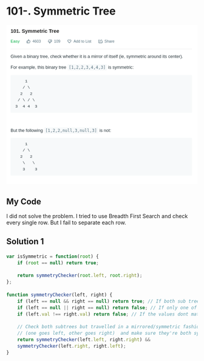 # 101-. Symmetric Tree

![](.gitbook/assets/image%20%2824%29.png)

## My Code

I did not solve the problem. I tried to use Breadth First Search and check every single row. But I fail to separate each row.

## Solution 1

```javascript
var isSymmetric = function(root) {
    if (root == null) return true;
    
    return symmetryChecker(root.left, root.right);
};

function symmetryChecker(left, right) {
    if (left == null && right == null) return true; // If both sub trees are empty
    if (left == null || right == null) return false; // If only one of the sub trees are empty
    if (left.val !== right.val) return false; // If the values dont match up
    
	// Check both subtrees but travelled in a mirrored/symmetric fashion
	// (one goes left, other goes right)  and make sure they're both symmetric
    return symmetryChecker(left.left, right.right) &&
    symmetryChecker(left.right, right.left);
}
```

